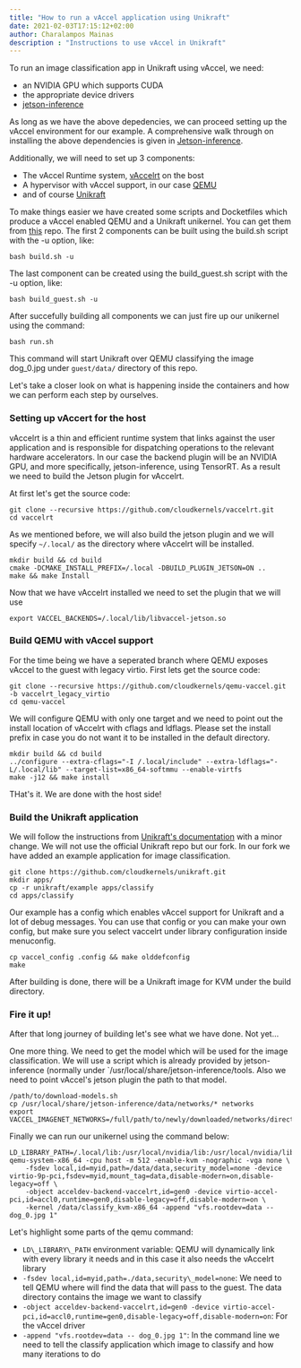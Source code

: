 ```yaml
---
title: "How to run a vAccel application using Unikraft"
date: 2021-02-03T17:15:12+02:00
author: Charalampos Mainas
description : "Instructions to use vAccel in Unikraft"
---
```


To run an image classification app in Unikraft using vAccel, we need:

- an NVIDIA GPU which supports CUDA 
- the appropriate device drivers
- [jetson-inference](https://github.com/dusty-nv/jetson-inference)

As long as we have the above depedencies, we can proceed setting up the vAccel
environment for our example. A comprehensive walk through on installing the above dependencies is given in [Jetson-inference](/jetson). 

Additionally, we will need to set up 3 components:

- The vAccel Runtime system, [vAccelrt](https://github.com/cloudkernels/vaccelrt) on the bost
- A hypervisor with vAccel support, in our case [QEMU](https://github.com/cloudkernels/qemu-vaccel/tree/vaccelrt_legacy_virtio)
- and of course [Unikraft](https://github.com/cloudkernels/unikraft/tree/vaccel_new)

To make things easier we have created some scripts and Docketfiles which
produce a vAccel enabled QEMU and a Unikraft unikernel. You can get them from
[this](https://github.com/nubificus/qemu-x86-build/tree/unikernels_vaccelrt)
repo. The first 2 components can be built using the build.sh script with the -u
option, like:

```
bash build.sh -u
```
The last component can be created using the build\_guest.sh script with the -u option, like:
```
bash build_guest.sh -u
```

After succefully building all components we can just fire up our unikernel
using the command:
```
bash run.sh
```

This command will start Unikraft over QEMU classifying the image dog\_0.jpg
under `guest/data/` directory of this repo.

Let's take a closer look on what is happening inside the containers and how we
can perform each step by ourselves.

### Setting up vAccert for the host

vAccelrt is a thin and efficient runtime system that links against the user
application and is responsible for dispatching operations to the relevant
hardware accelerators. In our case the backend plugin will be an NVIDIA GPU,
and more specifically, jetson-inference, using TensorRT. As a result we need to
build the Jetson plugin for vAccelrt. 

At first let's get the source code:
```
git clone --recursive https://github.com/cloudkernels/vaccelrt.git
cd vaccelrt 
```

As we mentioned before, we will also build the jetson plugin and we will
specify `~/.local/` as the directory where vAccelrt will be installed.

```
mkdir build && cd build
cmake -DCMAKE_INSTALL_PREFIX=/.local -DBUILD_PLUGIN_JETSON=ON ..
make && make Install
```

Now that we have vAccelrt installed we need to set the plugin that we will use
```
export VACCEL_BACKENDS=/.local/lib/libvaccel-jetson.so
```

### Build QEMU with vAccel support

For the time being we have a seperated branch where QEMU exposes vAccel to the
guest with legacy virtio. First lets get the source code:
```
git clone --recursive https://github.com/cloudkernels/qemu-vaccel.git -b vaccelrt_legacy_virtio
cd qemu-vaccel
```

We will configure QEMU with only one target and we need to point out the
install location of vAccelrt with cflags and ldflags. Please set the install
prefix in case you do not want it to be installed in the default directory.
```
mkdir build && cd build
../configure --extra-cflags="-I /.local/include" --extra-ldflags="-L/.local/lib" --target-list=x86_64-softmmu --enable-virtfs
make -j12 && make install
```

THat's it. We are done with the host side!

### Build the Unikraft application

We will follow the instructions from [Unikraft's
documentation](http://docs.unikraft.org/users-advanced.html#) with a minor
change. We will not use the official Unikraft repo but our fork. In our fork we
have added an example application for image classification.

```
git clone https://github.com/cloudkernels/unikraft.git
mkdir apps/
cp -r unikraft/example apps/classify
cd apps/classify
```

Our example has a config which enables vAccel support for Unikraft and a lot of
debug messages. You can use that config or you can make your own config, but
make sure you select vaccelrt under library configuration inside menuconfig.

```
cp vaccel_config .config && make olddefconfig
make
```

After building is done, there will be a Unikraft image for KVM under the build directory.

### Fire it up!

After that long journey of building let's see what we have done. Not yet...

One more thing. We need to get the model which will be used for the image classification. We will use a script which is already provided by jetson-inference (normally under `/usr/local/share/jetson-inference/tools. Also we need to point vAccel's jetson plugin the path to that model.

```
/path/to/download-models.sh
cp /usr/local/share/jetson-inference/data/networks/* networks
export VACCEL_IMAGENET_NETWORKS=/full/path/to/newly/downloaded/networks/directory
```

Finally we can run our unikernel using the command below:

```
LD_LIBRARY_PATH=/.local/lib:/usr/local/nvidia/lib:/usr/local/nvidia/lib64 qemu-system-x86_64 -cpu host -m 512 -enable-kvm -nographic -vga none \
	-fsdev local,id=myid,path=/data/data,security_model=none -device virtio-9p-pci,fsdev=myid,mount_tag=data,disable-modern=on,disable-legacy=off \
	-object acceldev-backend-vaccelrt,id=gen0 -device virtio-accel-pci,id=accl0,runtime=gen0,disable-legacy=off,disable-modern=on \
	-kernel /data/classify_kvm-x86_64 -append "vfs.rootdev=data -- dog_0.jpg 1"
```

Let's highlight some parts of the qemu command:
 
- `LD\_LIBRARY\_PATH` environment variable: QEMU will dynamically link with every library it needs and in this case it also needs the vAccelrt library
- `-fsdev local,id=myid,path=./data,security\_model=none`: We need to tell QEMU where will find the data that will pass to the guest. The data directory contains the image we want to classify
- `-object acceldev-backend-vaccelrt,id=gen0 -device virtio-accel-pci,id=accl0,runtime=gen0,disable-legacy=off,disable-modern=on`: For the vAccel driver
- `-append "vfs.rootdev=data -- dog_0.jpg 1"`: In the command line we need to tell the classify application which image to classify and how many iterations to do
